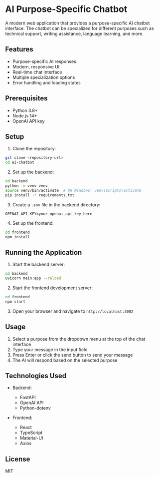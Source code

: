 # AI Purpose-Specific Chatbot

A modern web application that provides a purpose-specific AI chatbot interface. The chatbot can be specialized for different purposes such as technical support, writing assistance, language learning, and more.

## Features

- Purpose-specific AI responses
- Modern, responsive UI
- Real-time chat interface
- Multiple specialization options
- Error handling and loading states

## Prerequisites

- Python 3.8+
- Node.js 14+
- OpenAI API key

## Setup

1. Clone the repository:
```bash
git clone <repository-url>
cd ai-chatbot
```

2. Set up the backend:
```bash
cd backend
python -m venv venv
source venv/bin/activate  # On Windows: venv\Scripts\activate
pip install -r requirements.txt
```

3. Create a `.env` file in the backend directory:
```
OPENAI_API_KEY=your_openai_api_key_here
```

4. Set up the frontend:
```bash
cd frontend
npm install
```

## Running the Application

1. Start the backend server:
```bash
cd backend
uvicorn main:app --reload
```

2. Start the frontend development server:
```bash
cd frontend
npm start
```

3. Open your browser and navigate to `http://localhost:3002`

## Usage

1. Select a purpose from the dropdown menu at the top of the chat interface
2. Type your message in the input field
3. Press Enter or click the send button to send your message
4. The AI will respond based on the selected purpose

## Technologies Used

- Backend:
  - FastAPI
  - OpenAI API
  - Python-dotenv

- Frontend:
  - React
  - TypeScript
  - Material-UI
  - Axios

## License

MIT 